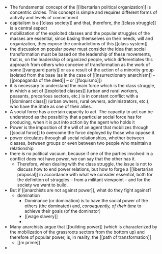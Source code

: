 - The fundamental concept of the [[libertarian political organization]] is concentric circles. This concept is simple and requires different forms of activity and levels of commitment
- capitalism is a [[class society]] and that, therefore, the [[class struggle]] is a central aspect
- mobilization of the exploited classes and the popular struggles of the masses are essential, since basing themselves on their needs, will and organization, they expose the contradictions of this [[class system]]
- the discussion on popular power must consider the idea that social transformation must be based on the leadership of these movements, that is, on the leadership of organized people, which differentiates this approach from others who conceive of transformation as the work of some [[vanguard party]] or as a result of the action of a minority group isolated from the base (as in the case of [[insurrectionary anarchism]] – [[propaganda of the deed]] – or [[foquismo]])
- it is necessary to understand the main force which is the class struggle, in which a set of [[exploited classes]] (urban and rural workers, peasants, precarious sectors, etc.) is in constant conflict with a [[dominant class]] (urban owners, rural owners, administrators, etc.), who have the State as one of their allies.
- A social force has a certain capacity to act. The capacity to act can be understood as the possibility that a particular social force has for producing, when it is put into action by the agent who holds it
- Power is the imposition of the will of an agent that mobilizes through [[social force]] to overcome the force deployed by those who oppose it.
- power circulates through all social relationships, whether between classes, between groups or even between two people who maintain a relationship
- there is no political vacuum, because if one of the parties involved in a conflict does not have power, we can say that the other has it.
	- Therefore, when dealing with the class struggle, the issue is not to discuss how to end power relations, but how to forge a [[libertarian proposal]] in accordance with what we consider essential, both for the definition of struggles – from a militant viewpoint – and for the society we want to build.
- But if [[anarchists are not against power]], what do they fight against?
	- domination
		- Dominance (or domination) is to have the social power of the others (the dominated) and, *consequently, of their time* to achieve their goals (of the dominator)
		- [[wage slavery]]
		-
- Many anarchists argue that [[building power]] (which is characterized by the mobilization of the grassroots sectors from the bottom up) and therefore of popular power, is, in reality, the [[path of transformation]]
	- [[m prime]]
-